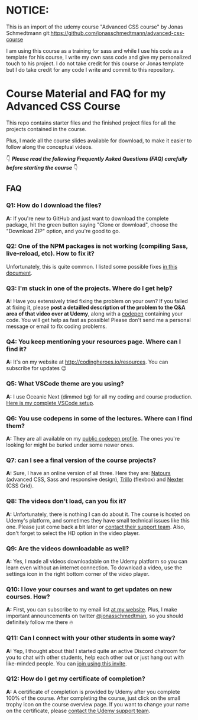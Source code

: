 # NOTICE:
This is an import of the udemy course "Advanced CSS course" by Jonas Schmedtmann git:https://github.com/jonasschmedtmann/advanced-css-course

I am using this course as a training for sass and while I use his code as a template for his course, I write my own sass code and give my personalized touch to his project. I do not take credit for this course or Jonas template but I do take credit for any code I write and commit to this repository.


# Course Material and FAQ for my Advanced CSS Course

This repo contains starter files and the finished project files for all the projects contained in the course.

Plus, I made all the course slides available for download, to make it easier to follow along the conceptual videos.

👇 ***Please read the following Frequently Asked Questions (FAQ) carefully before starting the course*** 👇

## FAQ

### Q1: How do I download the files?

**A:** If you're new to GitHub and just want to download the complete package, hit the green button saying "Clone or download", choose the "Download ZIP" option, and you're good to go.

### Q2: One of the NPM packages is not working (compiling Sass, live-reload, etc). How to fix it?

Unfortunately, this is quite common. I listed some possible fixes [in this document](npm-fixes.md).

### Q3: I'm stuck in one of the projects. Where do I get help?

**A:** Have you extensively tried fixing the problem on your own? If you failed at fixing it, please **post a detailled description of the problem to the Q&A area of that video over at Udemy**, along with a [codepen](https://codepen.io/pen/) containing your code. You will get help as fast as possible! Please don't send me a personal message or email to fix coding problems.

### Q4: You keep mentioning your resources page. Where can I find it?

**A:** It's on my website at <http://codingheroes.io/resources>. You can subscribe for updates 😉

### Q5: What VSCode theme are you using?

**A:** I use Oceanic Next (dimmed bg) for all my coding and course production. [Here is my complete VSCode setup](vscode-setup.md).

### Q6: You use codepens in some of the lectures. Where can I find them?

**A:** They are all available on my [public codepen profile](https://codepen.io/jonasschmedtmann/pens/public/). The ones you're looking for might be buried under some newer ones.

### Q7: can I see a final version of the course projects?

**A:** Sure, I have an online version of all three. Here they are: [Natours](https://natours.netlify.com) (advanced CSS, Sass and responsive design), [Trillo](http://trillo.netlify.com/) (flexbox) and [Nexter](https://nexter.netlify.com/) (CSS Grid).

### Q8: The videos don't load, can you fix it?

**A:** Unfortunately, there is nothing I can do about it. The course is hosted on Udemy's platform, and sometimes they have small technical issues like this one. Please just come back a bit later or [contact their support team](https://support.udemy.com/hc/en-us). Also, don't forget to select the HD option in the video player.

### Q9: Are the videos downloadable as well?

**A:** Yes, I made all videos downloadable on the Udemy platform so you can learn even without an internet connection. To download a video, use the settings icon in the right bottom corner of the video player.

### Q10: I love your courses and want to get updates on new courses. How?

**A:** First, you can subscribe to my email list [at my website](http://codingheroes.io/newsletter). Plus, I make important announcements on twitter [@jonasschmedtman](https://twitter.com/jonasschmedtman), so you should definitely follow me there 🔥

### Q11: Can I connect with your other students in some way?

**A:** Yep, I thought about this! I started quite an active Discord chatroom for you to chat with other students, help each other out or just hang out with like-minded people. You can [join using this invite](https://discord.gg/0ocsLcmnIZqxMSYD).

### Q12: How do I get my certificate of completion?

**A:** A certificate of completion is provided by Udemy after you complete 100% of the course. After completing the course, just click on the small trophy icon on the course overview page. If you want to change your name on the certificate, please [contact the Udemy support team](https://support.udemy.com/hc/en-us).
